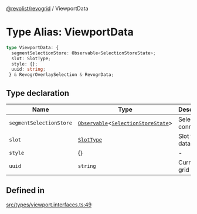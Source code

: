 [@revolist/revogrid](README.md) / ViewportData

# Type Alias: ViewportData

```ts
type ViewportData: {
  segmentSelectionStore: Observable<SelectionStoreState>;
  slot: SlotType;
  style: {};
  uuid: string;
 } & RevogrOverlaySelection & RevogrData;
```

## Type declaration

| Name | Type | Description | Defined in |
| ------ | ------ | ------ | ------ |
| `segmentSelectionStore` | [`Observable`](TypeAlias.Observable.md)\<[`SelectionStoreState`](TypeAlias.SelectionStoreState.md)\> | Selection connection | [src/types/viewport.interfaces.ts:51](https://github.com/revolist/revogrid/blob/b237f8e2bf171382439be1d1cad91b20987b8302/src/types/viewport.interfaces.ts#L51) |
| `slot` | [`SlotType`](TypeAlias.SlotType.md) | Slot to put data | [src/types/viewport.interfaces.ts:54](https://github.com/revolist/revogrid/blob/b237f8e2bf171382439be1d1cad91b20987b8302/src/types/viewport.interfaces.ts#L54) |
| `style` | \{\} | - | [src/types/viewport.interfaces.ts:58](https://github.com/revolist/revogrid/blob/b237f8e2bf171382439be1d1cad91b20987b8302/src/types/viewport.interfaces.ts#L58) |
| `uuid` | `string` | Current grid uniq Id | [src/types/viewport.interfaces.ts:57](https://github.com/revolist/revogrid/blob/b237f8e2bf171382439be1d1cad91b20987b8302/src/types/viewport.interfaces.ts#L57) |

## Defined in

[src/types/viewport.interfaces.ts:49](https://github.com/revolist/revogrid/blob/b237f8e2bf171382439be1d1cad91b20987b8302/src/types/viewport.interfaces.ts#L49)
